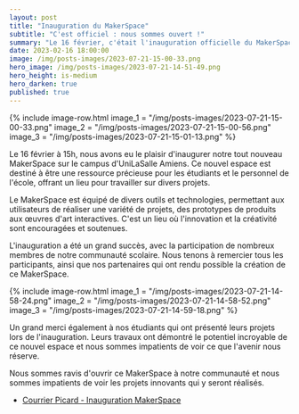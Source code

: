 ```yaml
---
layout: post
title: "Inauguration du MakerSpace"
subtitle: "C'est officiel : nous sommes ouvert !"
summary: "Le 16 février, c'était l'inauguration officielle du MakerSpace !"
date: 2023-02-16 18:00:00
image: /img/posts-images/2023-07-21-15-00-33.png
hero_image: /img/posts-images/2023-07-21-14-51-49.png
hero_height: is-medium
hero_darken: true
published: true
---
```


{% include image-row.html 
image_1 = "/img/posts-images/2023-07-21-15-00-33.png"
image_2 = "/img/posts-images/2023-07-21-15-00-56.png"
image_3 = "/img/posts-images/2023-07-21-15-01-13.png"
%}

Le 16 février à 15h, nous avons eu le plaisir d'inaugurer notre tout nouveau MakerSpace sur le campus d'UniLaSalle Amiens. Ce nouvel espace est destiné à être une ressource précieuse pour les étudiants et le personnel de l'école, offrant un lieu pour travailler sur divers projets.

Le MakerSpace est équipé de divers outils et technologies, permettant aux utilisateurs de réaliser une variété de projets, des prototypes de produits aux œuvres d'art interactives. C'est un lieu où l'innovation et la créativité sont encouragées et soutenues.

L'inauguration a été un grand succès, avec la participation de nombreux membres de notre communauté scolaire. Nous tenons à remercier tous les participants, ainsi que nos partenaires qui ont rendu possible la création de ce MakerSpace.

{% include image-row.html 
image_1 = "/img/posts-images/2023-07-21-14-58-24.png"
image_2 = "/img/posts-images/2023-07-21-14-58-52.png"
image_3 = "/img/posts-images/2023-07-21-14-59-18.png"
%}

Un grand merci également à nos étudiants qui ont présenté leurs projets lors de l'inauguration. Leurs travaux ont démontré le potentiel incroyable de ce nouvel espace et nous sommes impatients de voir ce que l'avenir nous réserve.

Nous sommes ravis d'ouvrir ce MakerSpace à notre communauté et nous sommes impatients de voir les projets innovants qui y seront réalisés.

- [Courrier Picard - Inauguration MakerSpace](https://www.courrier-picard.fr/id388946/article/2023-02-16/amiens-lecole-dingenieurs-unilasalle-mise-sur-la-pratique-des-eleves-avec-son)
